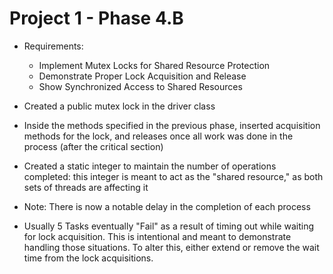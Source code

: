 # Project 1 - Phase 4.B
- Requirements:
    - Implement Mutex Locks for Shared Resource Protection
    - Demonstrate Proper Lock Acquisition and Release
    - Show Synchronized Access to Shared Resources
    
- Created a public mutex lock in the driver class
- Inside the methods specified in the previous phase, inserted acquisition methods for the lock, and releases once all work was done in the process (after the critical section)
- Created a static integer to maintain the number of operations completed: this integer is meant to act as the "shared resource," as both sets of threads are affecting it

- Note: There is now a notable delay in the completion of each process
- Usually 5 Tasks eventually "Fail" as a result of timing out while waiting for lock acquisition. This is intentional and meant to demonstrate handling those situations. To alter this, either extend or remove the wait time from the lock acquisitions.
